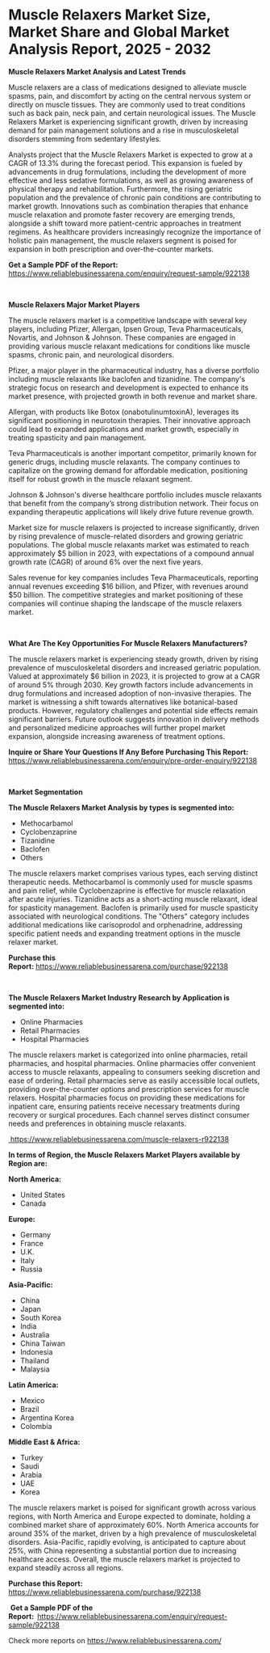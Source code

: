<p><h1>Muscle Relaxers Market Size, Market Share and Global Market Analysis Report, 2025 - 2032</h1></p><p><strong>Muscle Relaxers Market Analysis and Latest Trends</strong></p>
<p><p>Muscle relaxers are a class of medications designed to alleviate muscle spasms, pain, and discomfort by acting on the central nervous system or directly on muscle tissues. They are commonly used to treat conditions such as back pain, neck pain, and certain neurological issues. The Muscle Relaxers Market is experiencing significant growth, driven by increasing demand for pain management solutions and a rise in musculoskeletal disorders stemming from sedentary lifestyles.</p><p>Analysts project that the Muscle Relaxers Market is expected to grow at a CAGR of 13.3% during the forecast period. This expansion is fueled by advancements in drug formulations, including the development of more effective and less sedative formulations, as well as growing awareness of physical therapy and rehabilitation. Furthermore, the rising geriatric population and the prevalence of chronic pain conditions are contributing to market growth. Innovations such as combination therapies that enhance muscle relaxation and promote faster recovery are emerging trends, alongside a shift toward more patient-centric approaches in treatment regimens. As healthcare providers increasingly recognize the importance of holistic pain management, the muscle relaxers segment is poised for expansion in both prescription and over-the-counter markets.</p></p>
<p><strong>Get a Sample PDF of the Report:&nbsp;</strong> <a href="https://www.reliablebusinessarena.com/enquiry/request-sample/922138?utm_campaign=2187&utm_medium=2&utm_source=Github&utm_content=ia&utm_term=07032025&utm_id=muscle-relaxers">https://www.reliablebusinessarena.com/enquiry/request-sample/922138</a></p>
<p>&nbsp;</p>
<p><strong>Muscle Relaxers Major Market Players</strong></p>
<p><p>The muscle relaxers market is a competitive landscape with several key players, including Pfizer, Allergan, Ipsen Group, Teva Pharmaceuticals, Novartis, and Johnson & Johnson. These companies are engaged in providing various muscle relaxant medications for conditions like muscle spasms, chronic pain, and neurological disorders.</p><p>Pfizer, a major player in the pharmaceutical industry, has a diverse portfolio including muscle relaxants like baclofen and tizanidine. The company's strategic focus on research and development is expected to enhance its market presence, with projected growth in both revenue and market share.</p><p>Allergan, with products like Botox (onabotulinumtoxinA), leverages its significant positioning in neurotoxin therapies. Their innovative approach could lead to expanded applications and market growth, especially in treating spasticity and pain management.</p><p>Teva Pharmaceuticals is another important competitor, primarily known for generic drugs, including muscle relaxants. The company continues to capitalize on the growing demand for affordable medication, positioning itself for robust growth in the muscle relaxant segment.</p><p>Johnson & Johnson's diverse healthcare portfolio includes muscle relaxants that benefit from the company’s strong distribution network. Their focus on expanding therapeutic applications will likely drive future revenue growth.</p><p>Market size for muscle relaxers is projected to increase significantly, driven by rising prevalence of muscle-related disorders and growing geriatric populations. The global muscle relaxants market was estimated to reach approximately $5 billion in 2023, with expectations of a compound annual growth rate (CAGR) of around 6% over the next five years.</p><p>Sales revenue for key companies includes Teva Pharmaceuticals, reporting annual revenues exceeding $16 billion, and Pfizer, with revenues around $50 billion. The competitive strategies and market positioning of these companies will continue shaping the landscape of the muscle relaxers market.</p></p>
<p>&nbsp;</p>
<p><strong>What Are The Key Opportunities For Muscle Relaxers Manufacturers?</strong></p>
<p><p>The muscle relaxers market is experiencing steady growth, driven by rising prevalence of musculoskeletal disorders and increased geriatric population. Valued at approximately $6 billion in 2023, it is projected to grow at a CAGR of around 5% through 2030. Key growth factors include advancements in drug formulations and increased adoption of non-invasive therapies. The market is witnessing a shift towards alternatives like botanical-based products. However, regulatory challenges and potential side effects remain significant barriers. Future outlook suggests innovation in delivery methods and personalized medicine approaches will further propel market expansion, alongside increasing awareness of treatment options.</p></p>
<p><strong>Inquire or Share Your Questions If Any Before Purchasing This Report:</strong> <a href="https://www.reliablebusinessarena.com/enquiry/pre-order-enquiry/922138?utm_campaign=2187&utm_medium=2&utm_source=Github&utm_content=ia&utm_term=07032025&utm_id=muscle-relaxers">https://www.reliablebusinessarena.com/enquiry/pre-order-enquiry/922138</a></p>
<p>&nbsp;</p>
<p><strong>Market Segmentation</strong></p>
<p><strong>The Muscle Relaxers Market Analysis by types is segmented into:</strong></p>
<p><ul><li>Methocarbamol</li><li>Cyclobenzaprine</li><li>Tizanidine</li><li>Baclofen</li><li>Others</li></ul></p>
<p><p>The muscle relaxers market comprises various types, each serving distinct therapeutic needs. Methocarbamol is commonly used for muscle spasms and pain relief, while Cyclobenzaprine is effective for muscle relaxation after acute injuries. Tizanidine acts as a short-acting muscle relaxant, ideal for spasticity management. Baclofen is primarily used for muscle spasticity associated with neurological conditions. The "Others" category includes additional medications like carisoprodol and orphenadrine, addressing specific patient needs and expanding treatment options in the muscle relaxer market.</p></p>
<p><strong>Purchase this Report:&nbsp;</strong><a href="https://www.reliablebusinessarena.com/purchase/922138?utm_campaign=2187&utm_medium=2&utm_source=Github&utm_content=ia&utm_term=07032025&utm_id=muscle-relaxers">https://www.reliablebusinessarena.com/purchase/922138</a></p>
<p>&nbsp;</p>
<p><strong>The Muscle Relaxers Market Industry Research by Application is segmented into:</strong></p>
<p><ul><li>Online Pharmacies</li><li>Retail Pharmacies</li><li>Hospital Pharmacies</li></ul></p>
<p><p>The muscle relaxers market is categorized into online pharmacies, retail pharmacies, and hospital pharmacies. Online pharmacies offer convenient access to muscle relaxants, appealing to consumers seeking discretion and ease of ordering. Retail pharmacies serve as easily accessible local outlets, providing over-the-counter options and prescription services for muscle relaxers. Hospital pharmacies focus on providing these medications for inpatient care, ensuring patients receive necessary treatments during recovery or surgical procedures. Each channel serves distinct consumer needs and preferences in obtaining muscle relaxants.</p></p>
<p><a href="https://www.reliablebusinessarena.com/muscle-relaxers-r922138?utm_campaign=2187&utm_medium=2&utm_source=Github&utm_content=ia&utm_term=07032025&utm_id=muscle-relaxers">&nbsp;https://www.reliablebusinessarena.com/muscle-relaxers-r922138</a></p>
<p><strong>In terms of Region, the Muscle Relaxers Market Players available by Region are:</strong></p>
<p>
    <p> <strong> North America: </strong>
        <ul>
            <li>United States</li>
            <li>Canada</li>
        </ul>
        </p> 
    <p> <strong> Europe: </strong>
        <ul>
            <li>Germany</li>
            <li>France</li>
            <li>U.K.</li>
            <li>Italy</li>
            <li>Russia</li>
        </ul>
        </p> 
    <p> <strong> Asia-Pacific: </strong>
        <ul>
            <li>China</li>
            <li>Japan</li>
            <li>South Korea</li>
            <li>India</li>
            <li>Australia</li>
            <li>China Taiwan</li>
            <li>Indonesia</li>
            <li>Thailand</li>
            <li>Malaysia</li>
        </ul>
        </p> 
    <p> <strong> Latin America: </strong>
        <ul>
            <li>Mexico</li>
            <li>Brazil</li>
            <li>Argentina Korea</li>
            <li>Colombia</li>
        </ul>
        </p> 
    <p> <strong> Middle East & Africa: </strong>
        <ul>
            <li>Turkey</li>
            <li>Saudi</li>
            <li>Arabia</li>
            <li>UAE</li>
            <li>Korea</li>
        </ul>
    </p>
    </p>
<p><p>The muscle relaxers market is poised for significant growth across various regions, with North America and Europe expected to dominate, holding a combined market share of approximately 60%. North America accounts for around 35% of the market, driven by a high prevalence of musculoskeletal disorders. Asia-Pacific, rapidly evolving, is anticipated to capture about 25%, with China representing a substantial portion due to increasing healthcare access. Overall, the muscle relaxers market is projected to expand steadily across all regions.</p></p>
<p><strong>Purchase this Report: </strong><a href="https://www.reliablebusinessarena.com/purchase/922138?utm_campaign=2187&utm_medium=2&utm_source=Github&utm_content=ia&utm_term=07032025&utm_id=muscle-relaxers">https://www.reliablebusinessarena.com/purchase/922138</a></p>
<p>&nbsp;<strong>Get a Sample PDF of the Report:&nbsp;&nbsp;</strong><a href="https://www.reliablebusinessarena.com/enquiry/request-sample/922138?utm_campaign=2187&utm_medium=2&utm_source=Github&utm_content=ia&utm_term=07032025&utm_id=muscle-relaxers">https://www.reliablebusinessarena.com/enquiry/request-sample/922138</a></p>
<p><strong></strong></p>
<p>Check more reports on <a href="https://www.reliablebusinessarena.com/?utm_campaign=2187&utm_medium=2&utm_source=Github&utm_content=ia&utm_term=07032025&utm_id=muscle-relaxers">https://www.reliablebusinessarena.com/</a></p>
